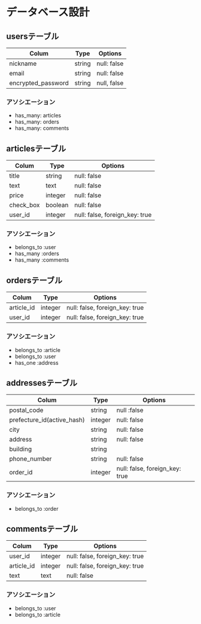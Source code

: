 # データベース設計

## usersテーブル
|Colum|Type|Options|
|-----|----|-------|
|nickname|string|null: false|
|email|string|null: false|
|encrypted_password|string|null, false|

### アソシエーション
- has_many: articles
- has_many: orders
- has_many: comments



## articlesテーブル
|Colum|Type|Options|
|-----|----|-------|
|title|string|null: false|
|text|text|null: false|
|price|integer|null: false|
|check_box|boolean|null: false|
|user_id|integer|null: false, foreign_key: true|


### アソシエーション
- belongs_to :user
- has_many :orders
- has_many :comments



## ordersテーブル
|Colum|Type|Options|
|-----|----|-------|
|article_id|integer|null: false, foreign_key: true|
|user_id|integer|null: false, foreign_key: true|

### アソシエーション
- belongs_to :article
- belongs_to :user
- has_one :address



## addressesテーブル
|Colum|Type|Options|
|-----|----|-------|
|postal_code|string|null :false|
|prefecture_id(active_hash)|integer|null: false|
|city|string|null: false|
|address|string|null: false|
|building|string||
|phone_number|string|null: false|
|order_id|integer|null: false, foreign_key: true|

### アソシエーション
- belongs_to :order



## commentsテーブル
|Colum|Type|Options|
|-----|----|-------|
|user_id|integer|null: false, foreign_key: true|
|article_id|integer|null: false, foreign_key: true|
|text|text|null: false|

### アソシエーション
- belongs_to :user
- belongs_to :article